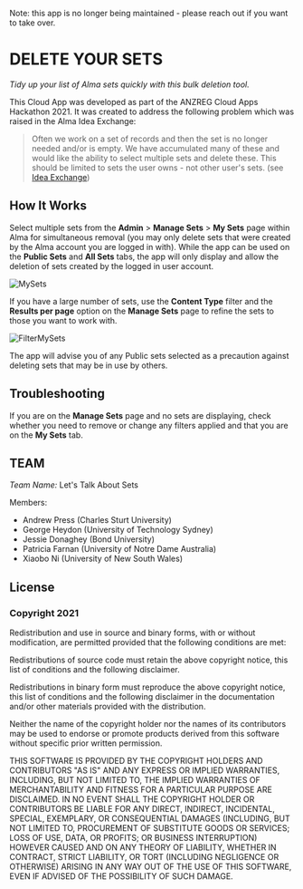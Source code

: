 Note: this app is no longer being maintained - please reach out if you want to take over.

<h1>DELETE YOUR SETS</h1>

*Tidy up your list of Alma sets quickly with this bulk deletion tool.*

This Cloud App was developed as part of the ANZREG Cloud Apps Hackathon 2021. It was created to address the following problem which was raised in the Alma Idea Exchange:

> Often we work on a set of records and then the set is no longer
> needed and/or is empty. We have accumulated many of these and
> would like the ability to select multiple sets and delete these. This
> should be limited to sets the user owns - not other user's sets.
> (see [Idea Exchange](https://ideas.exlibrisgroup.com/forums/308173-alma/suggestions/33505454-add-the-ability-to-delete-multiple-sets-from-the))

<h2>How It Works</h2>

Select multiple sets from the **Admin** > **Manage Sets** > **My Sets** page within Alma for simultaneous removal (you may only delete sets that were created by the Alma account you are logged in with). While the app can be used on the **Public Sets** and **All Sets** tabs, the app will only display and allow the deletion of sets created by the logged in user account.

![MySets](https://user-images.githubusercontent.com/80810015/112097689-6b589c00-8bdb-11eb-9ec5-27edbfcee20b.png)

If you have a large number of sets, use the **Content Type** filter and the **Results per page** option on the **Manage Sets** page to refine the sets to those you want to work with.

![FilterMySets](https://user-images.githubusercontent.com/41173288/112232624-9f3bcc00-8c84-11eb-94a4-87d02a761077.png)

The app will advise you of any Public sets selected as a precaution against deleting sets that may be in use by others. 

<h2>Troubleshooting</h2>

If you are on the **Manage Sets** page and no sets are displaying, check whether you need to remove or change any filters applied and that you are on the **My Sets** tab.

<h2>TEAM</h2>

*Team Name:* Let's Talk About Sets

Members:
* Andrew Press (Charles Sturt University)
* George Heydon (University of Technology Sydney)
* Jessie Donaghey (Bond University)
* Patricia Farnan (University of Notre Dame Australia)
* Xiaobo Ni (University of New South Wales)

<h2>License</h2>

<h3>Copyright 2021</h3>

Redistribution and use in source and binary forms, with or without modification, are permitted provided that the following conditions are met:

Redistributions of source code must retain the above copyright notice, this list of conditions and the following disclaimer.

Redistributions in binary form must reproduce the above copyright notice, this list of conditions and the following disclaimer in the documentation and/or other materials provided with the distribution.

Neither the name of the copyright holder nor the names of its contributors may be used to endorse or promote products derived from this software without specific prior written permission.

THIS SOFTWARE IS PROVIDED BY THE COPYRIGHT HOLDERS AND CONTRIBUTORS "AS IS" AND ANY EXPRESS OR IMPLIED WARRANTIES, INCLUDING, BUT NOT LIMITED TO, THE IMPLIED WARRANTIES OF MERCHANTABILITY AND FITNESS FOR A PARTICULAR PURPOSE ARE DISCLAIMED. IN NO EVENT SHALL THE COPYRIGHT HOLDER OR CONTRIBUTORS BE LIABLE FOR ANY DIRECT, INDIRECT, INCIDENTAL, SPECIAL, EXEMPLARY, OR CONSEQUENTIAL DAMAGES (INCLUDING, BUT NOT LIMITED TO, PROCUREMENT OF SUBSTITUTE GOODS OR SERVICES; LOSS OF USE, DATA, OR PROFITS; OR BUSINESS INTERRUPTION) HOWEVER CAUSED AND ON ANY THEORY OF LIABILITY, WHETHER IN CONTRACT, STRICT LIABILITY, OR TORT (INCLUDING NEGLIGENCE OR OTHERWISE) ARISING IN ANY WAY OUT OF THE USE OF THIS SOFTWARE, EVEN IF ADVISED OF THE POSSIBILITY OF SUCH DAMAGE.
